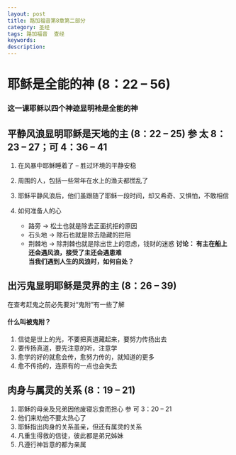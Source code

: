 ```yaml
---
layout: post
title: 路加福音第8章第二部分
category: 圣经
tags: 路加福音  查经
keywords: 
description: 
---
```

# 耶稣是全能的神 (8：22 – 56)      
### 这一课耶稣以四个神迹显明衪是全能的神


## 平静风浪显明耶稣是天地的主 (8：22 – 25) 参 太 8：23 – 27；可 4：36 – 41
1. 在风暴中耶稣睡着了 – 胜过环境的平静安稳      

2. 周围的人，包括一些常年在水上的渔夫都慌乱了     
3. 耶稣平静风浪后，他们虽跟随了耶稣一段时间，却又希奇、又惧怕，不敢相信     
4. 如何准备人的心      
    - 路旁 → 松土也就是除去正面抗拒的原因
    - 石头地 → 除石也就是除去隐藏的拦阻
    - 荆棘地 → 除荆棘也就是除出世上的思虑，钱财的迷惑
**讨论：	有主在船上还会遇风浪，接受了主还会遇患难**      
   **当我们遇到人生的风浪时，如何自处？**


## 出污鬼显明耶稣是灵界的主 (8：26 – 39)     
在查考赶鬼之前必先要对“鬼附”有一些了解
#### 什么叫被鬼附？
1. 信徒是世上的光，不要把真道藏起来，要努力传扬出去
2. 要传扬真道，要先注意的听，注意学
3. 愈学的好的就愈会传，愈努力传的，就知道的更多
4. 愈不传扬的，连原有的一点也会失去      


## 肉身与属灵的关系 (8：19 – 21)
1. 耶稣的母亲及兄弟因他废寝忘食而担心 参 可 3：20 – 21
2. 他们来劝他不要太热心了
3. 耶稣指出肉身的关系虽亲，但还有属灵的关系
4. 凡重生得救的信徒，彼此都是弟兄姊妹
5. 凡遵行神旨意的都为亲属